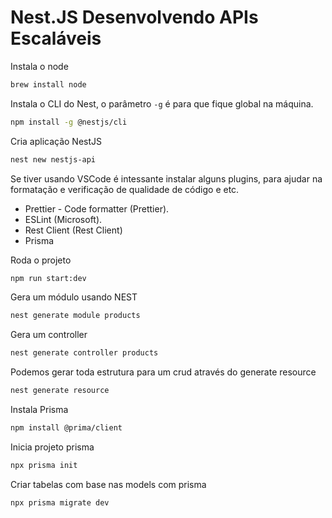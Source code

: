 # Nest.JS Desenvolvendo APIs Escaláveis

Instala o node
```sh
brew install node
```

Instala o CLI do Nest, o parâmetro `-g` é para que fique global na máquina.
```sh
npm install -g @nestjs/cli
```

Cria aplicação NestJS
```sh
nest new nestjs-api
```

Se tiver usando VSCode é intessante instalar alguns plugins, para ajudar na formatação e verificação de qualidade de código e etc.
- Prettier - Code formatter (Prettier).
- ESLint (Microsoft).
- Rest Client (Rest Client)
- Prisma

Roda o projeto
```sh
npm run start:dev
```

Gera um módulo usando NEST
```sh
nest generate module products
```

Gera um controller
```sh
nest generate controller products
```

Podemos gerar toda estrutura para um crud através do generate resource
```sh
nest generate resource
```

Instala Prisma
```sh
npm install @prima/client
```
Inicia projeto prisma
```sh
npx prisma init
```

Criar tabelas com base nas models com prisma
```sh
npx prisma migrate dev
```